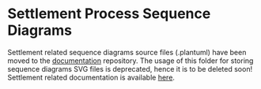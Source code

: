 # Settlement Process Sequence Diagrams

Settlement related sequence diagrams source files (.plantuml) have been moved to the [documentation](https://github.com/mojaloop/documentation/tree/master/mojaloop-technical-overview/central-settlements/assets/diagrams/sequence) repository. The usage of this folder for storing sequence diagrams SVG files is deprecated, hence it is to be deleted soon! Settlement related documentation is available [here](http://mojaloop.io/documentation/mojaloop-technical-overview/central-settlements).
